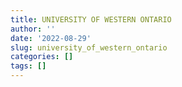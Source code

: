 ```yaml
---
title: UNIVERSITY OF WESTERN ONTARIO
author: ''
date: '2022-08-29'
slug: university_of_western_ontario
categories: []
tags: []
---
```


